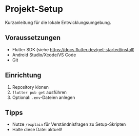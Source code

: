 # Projekt-Setup

Kurzanleitung für die lokale Entwicklungsumgebung.

## Voraussetzungen
- Flutter SDK (siehe https://docs.flutter.dev/get-started/install)
- Android Studio/Xcode/VS Code
- Git

## Einrichtung
1. Repository klonen
2. `flutter pub get` ausführen
3. Optional: `.env`-Dateien anlegen

## Tipps
- Nutze `/explain` für Verständnisfragen zu Setup-Skripten
- Halte diese Datei aktuell!

